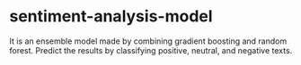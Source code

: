 # sentiment-analysis-model


It is an ensemble model made by combining gradient boosting and random forest. Predict the results by classifying positive, neutral, and negative texts.
